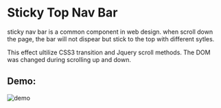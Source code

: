 # Sticky Top Nav Bar

sticky nav bar is a common component in web design. when scroll down the page, the bar will not dispear but stick to the top with different sytles.

This effect ultilize CSS3 transition and Jquery scroll methods. The DOM was changed during scrolling up and down.
## Demo:

![demo](/img/sticky-nav-bar.gif)